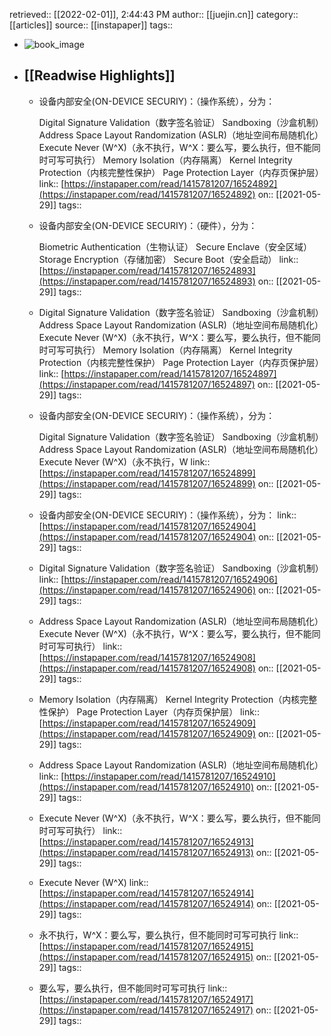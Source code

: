 retrieved:: [[2022-02-01]], 2:44:43 PM
              author:: [[juejin.cn]]
              category:: [[articles]]
              source:: [[instapaper]]
              tags::

- ![book_image](https://readwise-assets.s3.amazonaws.com/static/images/article2.74d541386bbf.png)
- ## [[Readwise Highlights]]
	- 设备内部安全(ON-DEVICE SECURIY)：（操作系统），分为：
	  
	  Digital Signature Validation（数字签名验证）
	  Sandboxing（沙盒机制）
	  Address Space Layout Randomization (ASLR)（地址空间布局随机化）
	  Execute Never (W^X)（永不执行，W^X：要么写，要么执行，但不能同时可写可执行）
	  Memory Isolation（内存隔离）
	  Kernel Integrity Protection（内核完整性保护）
	  Page Protection Layer（内存页保护层）
	                link:: [https://instapaper.com/read/1415781207/16524892](https://instapaper.com/read/1415781207/16524892)
	                on:: [[2021-05-29]]
	                tags::
	- 设备内部安全(ON-DEVICE SECURIY)：（硬件），分为：
	  
	  Biometric Authentication（生物认证）
	  Secure Enclave（安全区域）
	  Storage Encryption（存储加密）
	  Secure Boot（安全启动）
	                link:: [https://instapaper.com/read/1415781207/16524893](https://instapaper.com/read/1415781207/16524893)
	                on:: [[2021-05-29]]
	                tags::
	- Digital Signature Validation（数字签名验证）
	  Sandboxing（沙盒机制）
	  Address Space Layout Randomization (ASLR)（地址空间布局随机化）
	  Execute Never (W^X)（永不执行，W^X：要么写，要么执行，但不能同时可写可执行）
	  Memory Isolation（内存隔离）
	  Kernel Integrity Protection（内核完整性保护）
	  Page Protection Layer（内存页保护层）
	                link:: [https://instapaper.com/read/1415781207/16524897](https://instapaper.com/read/1415781207/16524897)
	                on:: [[2021-05-29]]
	                tags::
	- 设备内部安全(ON-DEVICE SECURIY)：（操作系统），分为：
	  
	  Digital Signature Validation（数字签名验证）
	  Sandboxing（沙盒机制）
	  Address Space Layout Randomization (ASLR)（地址空间布局随机化）
	  Execute Never (W^X)（永不执行，W
	                link:: [https://instapaper.com/read/1415781207/16524899](https://instapaper.com/read/1415781207/16524899)
	                on:: [[2021-05-29]]
	                tags::
	- 设备内部安全(ON-DEVICE SECURIY)：（操作系统），分为：
	                link:: [https://instapaper.com/read/1415781207/16524904](https://instapaper.com/read/1415781207/16524904)
	                on:: [[2021-05-29]]
	                tags::
	- Digital Signature Validation（数字签名验证）
	  Sandboxing（沙盒机制）
	                link:: [https://instapaper.com/read/1415781207/16524906](https://instapaper.com/read/1415781207/16524906)
	                on:: [[2021-05-29]]
	                tags::
	- Address Space Layout Randomization (ASLR)（地址空间布局随机化）
	  Execute Never (W^X)（永不执行，W^X：要么写，要么执行，但不能同时可写可执行）
	                link:: [https://instapaper.com/read/1415781207/16524908](https://instapaper.com/read/1415781207/16524908)
	                on:: [[2021-05-29]]
	                tags::
	- Memory Isolation（内存隔离）
	  Kernel Integrity Protection（内核完整性保护）
	  Page Protection Layer（内存页保护层）
	                link:: [https://instapaper.com/read/1415781207/16524909](https://instapaper.com/read/1415781207/16524909)
	                on:: [[2021-05-29]]
	                tags::
	- Address Space Layout Randomization (ASLR)（地址空间布局随机化）
	                link:: [https://instapaper.com/read/1415781207/16524910](https://instapaper.com/read/1415781207/16524910)
	                on:: [[2021-05-29]]
	                tags::
	- Execute Never (W^X)（永不执行，W^X：要么写，要么执行，但不能同时可写可执行）
	                link:: [https://instapaper.com/read/1415781207/16524913](https://instapaper.com/read/1415781207/16524913)
	                on:: [[2021-05-29]]
	                tags::
	- Execute Never (W^X)
	                link:: [https://instapaper.com/read/1415781207/16524914](https://instapaper.com/read/1415781207/16524914)
	                on:: [[2021-05-29]]
	                tags::
	- 永不执行，W^X：要么写，要么执行，但不能同时可写可执行
	                link:: [https://instapaper.com/read/1415781207/16524915](https://instapaper.com/read/1415781207/16524915)
	                on:: [[2021-05-29]]
	                tags::
	- 要么写，要么执行，但不能同时可写可执行
	                link:: [https://instapaper.com/read/1415781207/16524917](https://instapaper.com/read/1415781207/16524917)
	                on:: [[2021-05-29]]
	                tags::